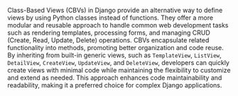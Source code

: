Class-Based Views (CBVs) in Django provide an alternative way to define views by using Python classes instead of functions. 
They offer a more modular and reusable approach to handle common web development tasks such as rendering templates, processing forms, 
and managing CRUD (Create, Read, Update, Delete) operations. CBVs encapsulate related functionality into methods, promoting better organization and code reuse. 
By inheriting from built-in generic views, such as `TemplateView`, `ListView`, `DetailView`, `CreateView`, `UpdateView`, and `DeleteView`, developers 
can quickly create views with minimal code while maintaining the flexibility to customize and extend as needed. 
This approach enhances code maintainability and readability, making it a preferred choice for complex Django applications.
